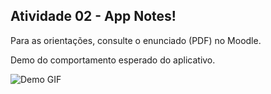 ## Atividade 02 - App Notes!

Para as orientações, consulte o enunciado (PDF) no Moodle.

Demo do comportamento esperado do aplicativo.

![Demo GIF](img/note_demo.gif)
